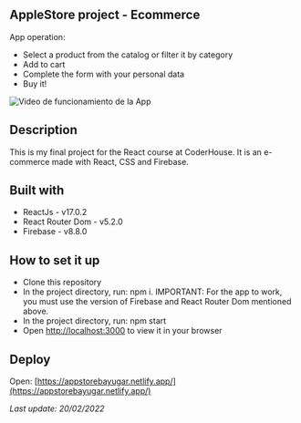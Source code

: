 ## AppleStore project - Ecommerce

App operation:

- Select a product from the catalog or filter it by category
- Add to cart
- Complete the form with your personal data
- Buy it!

![Video de funcionamiento de la App](https://media.giphy.com/media/A9aE1Y03ins59NYCE3/giphy.gif)

## Description

This is my final project for the React course at CoderHouse.
It is an e-commerce made with React, CSS and Firebase.

## Built with

- ReactJs - v17.0.2
- React Router Dom - v5.2.0
- Firebase - v8.8.0

## How to set it up

- Clone this repository
- In the project directory, run: npm i. IMPORTANT: For the app to work, you must use the version of Firebase and React Router Dom mentioned above.
- In the project directory, run: npm start
- Open [http://localhost:3000](http://localhost:3000) to view it in your browser

## Deploy

Open: [https://appstorebayugar.netlify.app/](https://appstorebayugar.netlify.app/)

_Last update: 20/02/2022_
